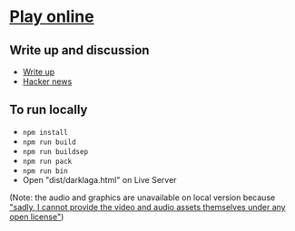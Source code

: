 # [Play online](https://nicollet.net/blog/darklaga/darklaga.html)

## Write up and discussion

- [Write up](https://nicollet.net/blog/darklaga/remake.html)
- [Hacker news](https://news.ycombinator.com/item?id=42557920)

## To run locally

- ```npm install```
- ```npm run build```
- ```npm run buildsep```
- ```npm run pack```
- ```npm run bin```
- Open "dist/darklaga.html" on Live Server

(Note: the audio and graphics are unavailable on local version because ["sadly, I cannot provide the video and audio assets themselves under any open license"](https://news.ycombinator.com/item?id=42557920))
